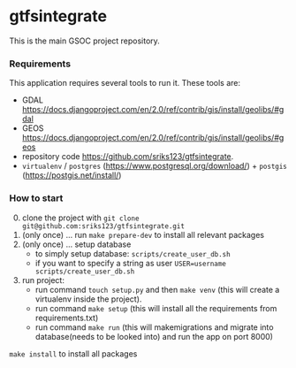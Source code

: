 # gtfsintegrate

This is the main GSOC project repository.

### Requirements
This application requires several tools to run it. These tools are:
- GDAL https://docs.djangoproject.com/en/2.0/ref/contrib/gis/install/geolibs/#gdal
- GEOS https://docs.djangoproject.com/en/2.0/ref/contrib/gis/install/geolibs/#geos
- repository code https://github.com/sriks123/gtfsintegrate.
- `virtualenv` / `postgres` (https://www.postgresql.org/download/) + `postgis` (https://postgis.net/install/)

### How to start

0. clone the project with `git clone git@github.com:sriks123/gtfsintegrate.git`
1. (only once) ... run `make prepare-dev` to install all relevant packages
2. (only once) ... setup database
    - to simply setup database:
    `scripts/create_user_db.sh`
    - if you want to specify a string as user
    `USER=username scripts/create_user_db.sh`
3. run project:
    - run command `touch setup.py` and then `make venv`  (this will create a virtualenv inside the project).
    - run command `make setup` (this will install all the requirements from requirements.txt)
    - run command  `make run` (this will makemigrations and migrate into database(needs to be looked into) and run the app on port 8000)

`make install` to install all packages
